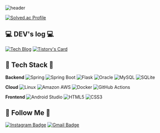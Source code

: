 ![header](https://capsule-render.vercel.app/api?type=waving&color=66b3ff&height=300&section=header&text=Welcome%20to%20Tioon's%20GitHub%20👋&fontSize=30&animation=twinkling)

[![Solved.ac Profile](http://mazassumnida.wtf/api/v2/generate_badge?boj=tioon74)](https://solved.ac/tioon74/)



## 💻 DEV's log 💻
[![Tech Blog](https://img.shields.io/badge/Tioon's%20Devlog-FF5722?style=for-the-badge&logo=tistory&logoColor=white)](https://tioon.tistory.com/)
[![Tistory's Card](https://github-readme-tistory-card.vercel.app/api?name=tioon&theme=default)](https://tioon.tistory.com/)




## 🔨 Tech Stack 🔨
**Backend**
![Spring](https://img.shields.io/badge/Spring-6DB33F?style=for-the-badge&logo=spring&logoColor=white) ![Spring Boot](https://img.shields.io/badge/Spring%20Boot-6DB33F?style=for-the-badge&logo=spring-boot&logoColor=white)  ![Flask](https://img.shields.io/badge/Flask-000000?style=for-the-badge&logo=flask&logoColor=white) ![Oracle](https://img.shields.io/badge/oracle-F80000?style=for-the-badge&logo=oracle&logoColor=white) ![MySQL](https://img.shields.io/badge/mysql-4479A1?style=for-the-badge&logo=mysql&logoColor=white) ![SQLite](https://img.shields.io/badge/SQLite-07405E?style=for-the-badge&logo=sqlite&logoColor=white)

**Cloud**
![Linux](https://img.shields.io/badge/linux-FCC624?style=for-the-badge&logo=linux&logoColor=black)  ![Amazon AWS](https://img.shields.io/badge/Amazon%20AWS-232F3E?style=for-the-badge&logo=amazon%20aws&logoColor=white) ![Docker](https://img.shields.io/badge/Docker-2496ED?style=for-the-badge&logo=docker&logoColor=white) ![GitHub Actions](https://img.shields.io/badge/GitHub%20Actions-2671E5?style=for-the-badge&logo=github-actions&logoColor=white)

**Frontend**
 ![Android Studio](https://img.shields.io/badge/Andoid%20Studio-3DDC84?style=flat-square&logo=android%20studio&logoColor=white) ![HTML5](https://img.shields.io/badge/html5-E34F26?style=flat-square&logo=html5&logoColor=white) ![CSS3](https://img.shields.io/badge/css-1572B6?style=flat-square&logo=css3&logoColor=white)




## 🌈 Follow Me 🌈

[![Instagram Badge](https://img.shields.io/badge/Instagram-E4405F?style=for-the-badge&logo=instagram&logoColor=white&link=https://instagram.com/ye._.chan9)](https://instagram.com/ye._.chan9) [![Gmail Badge](https://img.shields.io/badge/Gmail-D14836?style=for-the-badge&logo=gmail&logoColor=white&link=mailto:tioon74@gmail.com)](mailto:tioon74@gmail.com)
